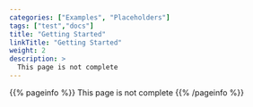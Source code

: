 ```yaml
---
categories: ["Examples", "Placeholders"]
tags: ["test","docs"] 
title: "Getting Started"
linkTitle: "Getting Started"
weight: 2
description: >
  This page is not complete
---
```


{{% pageinfo %}}
This page is not complete
{{% /pageinfo %}}
